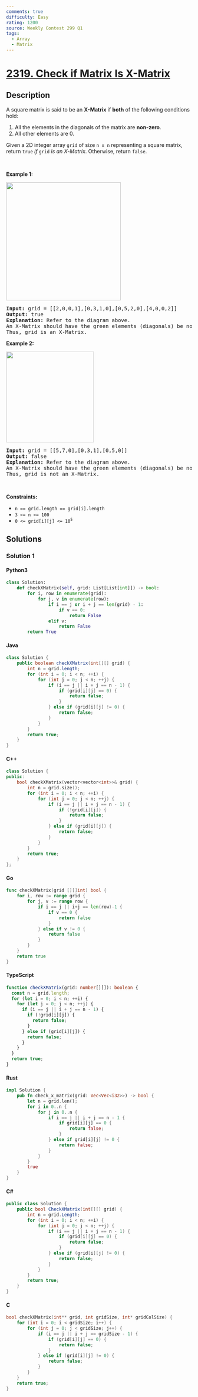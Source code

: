 ```yaml
---
comments: true
difficulty: Easy
rating: 1200
source: Weekly Contest 299 Q1
tags:
  - Array
  - Matrix
---
```


<!-- problem:start -->

# [2319. Check if Matrix Is X-Matrix](https://leetcode.com/problems/check-if-matrix-is-x-matrix)


## Description

<!-- description:start -->

<p>A square matrix is said to be an <strong>X-Matrix</strong> if <strong>both</strong> of the following conditions hold:</p>

<ol>
	<li>All the elements in the diagonals of the matrix are <strong>non-zero</strong>.</li>
	<li>All other elements are 0.</li>
</ol>

<p>Given a 2D integer array <code>grid</code> of size <code>n x n</code> representing a square matrix, return <code>true</code><em> if </em><code>grid</code><em> is an X-Matrix</em>. Otherwise, return <code>false</code>.</p>

<p>&nbsp;</p>
<p><strong class="example">Example 1:</strong></p>
<img alt="" src="https://fastly.jsdelivr.net/gh/doocs/leetcode@main/solution/2300-2399/2319.Check%20if%20Matrix%20Is%20X-Matrix/images/ex1.jpg" style="width: 311px; height: 320px;" />
<pre>
<strong>Input:</strong> grid = [[2,0,0,1],[0,3,1,0],[0,5,2,0],[4,0,0,2]]
<strong>Output:</strong> true
<strong>Explanation:</strong> Refer to the diagram above. 
An X-Matrix should have the green elements (diagonals) be non-zero and the red elements be 0.
Thus, grid is an X-Matrix.
</pre>

<p><strong class="example">Example 2:</strong></p>
<img alt="" src="https://fastly.jsdelivr.net/gh/doocs/leetcode@main/solution/2300-2399/2319.Check%20if%20Matrix%20Is%20X-Matrix/images/ex2.jpg" style="width: 238px; height: 246px;" />
<pre>
<strong>Input:</strong> grid = [[5,7,0],[0,3,1],[0,5,0]]
<strong>Output:</strong> false
<strong>Explanation:</strong> Refer to the diagram above.
An X-Matrix should have the green elements (diagonals) be non-zero and the red elements be 0.
Thus, grid is not an X-Matrix.
</pre>

<p>&nbsp;</p>
<p><strong>Constraints:</strong></p>

<ul>
	<li><code>n == grid.length == grid[i].length</code></li>
	<li><code>3 &lt;= n &lt;= 100</code></li>
	<li><code>0 &lt;= grid[i][j] &lt;= 10<sup>5</sup></code></li>
</ul>

<!-- description:end -->

## Solutions

<!-- solution:start -->

### Solution 1

<!-- tabs:start -->

#### Python3

```python
class Solution:
    def checkXMatrix(self, grid: List[List[int]]) -> bool:
        for i, row in enumerate(grid):
            for j, v in enumerate(row):
                if i == j or i + j == len(grid) - 1:
                    if v == 0:
                        return False
                elif v:
                    return False
        return True
```

#### Java

```java
class Solution {
    public boolean checkXMatrix(int[][] grid) {
        int n = grid.length;
        for (int i = 0; i < n; ++i) {
            for (int j = 0; j < n; ++j) {
                if (i == j || i + j == n - 1) {
                    if (grid[i][j] == 0) {
                        return false;
                    }
                } else if (grid[i][j] != 0) {
                    return false;
                }
            }
        }
        return true;
    }
}
```

#### C++

```cpp
class Solution {
public:
    bool checkXMatrix(vector<vector<int>>& grid) {
        int n = grid.size();
        for (int i = 0; i < n; ++i) {
            for (int j = 0; j < n; ++j) {
                if (i == j || i + j == n - 1) {
                    if (!grid[i][j]) {
                        return false;
                    }
                } else if (grid[i][j]) {
                    return false;
                }
            }
        }
        return true;
    }
};
```

#### Go

```go
func checkXMatrix(grid [][]int) bool {
	for i, row := range grid {
		for j, v := range row {
			if i == j || i+j == len(row)-1 {
				if v == 0 {
					return false
				}
			} else if v != 0 {
				return false
			}
		}
	}
	return true
}
```

#### TypeScript

```ts
function checkXMatrix(grid: number[][]): boolean {
  const n = grid.length;
  for (let i = 0; i < n; ++i) {
    for (let j = 0; j < n; ++j) {
      if (i == j || i + j == n - 1) {
        if (!grid[i][j]) {
          return false;
        }
      } else if (grid[i][j]) {
        return false;
      }
    }
  }
  return true;
}
```

#### Rust

```rust
impl Solution {
    pub fn check_x_matrix(grid: Vec<Vec<i32>>) -> bool {
        let n = grid.len();
        for i in 0..n {
            for j in 0..n {
                if i == j || i + j == n - 1 {
                    if grid[i][j] == 0 {
                        return false;
                    }
                } else if grid[i][j] != 0 {
                    return false;
                }
            }
        }
        true
    }
}
```

#### C#

```cs
public class Solution {
    public bool CheckXMatrix(int[][] grid) {
        int n = grid.Length;
        for (int i = 0; i < n; ++i) {
            for (int j = 0; j < n; ++j) {
                if (i == j || i + j == n - 1) {
                    if (grid[i][j] == 0) {
                        return false;
                    }
                } else if (grid[i][j] != 0) {
                    return false;
                }
            }
        }
        return true;
    }
}
```

#### C

```c
bool checkXMatrix(int** grid, int gridSize, int* gridColSize) {
    for (int i = 0; i < gridSize; i++) {
        for (int j = 0; j < gridSize; j++) {
            if (i == j || i + j == gridSize - 1) {
                if (grid[i][j] == 0) {
                    return false;
                }
            } else if (grid[i][j] != 0) {
                return false;
            }
        }
    }
    return true;
}
```

<!-- tabs:end -->

<!-- solution:end -->

<!-- problem:end -->
